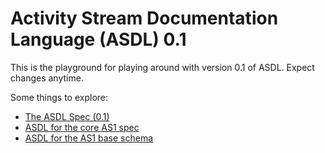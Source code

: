 Activity Stream Documentation Language (ASDL) 0.1
=================================================

This is the playground for playing around with version 0.1 of ASDL. Expect changes anytime. 

Some things to explore:

* [The ASDL Spec (0.1)](ASDL.md)
* [ASDL for the core AS1 spec](core-asdl.md)
* [ASDL for the AS1 base schema](base-asdl.md)